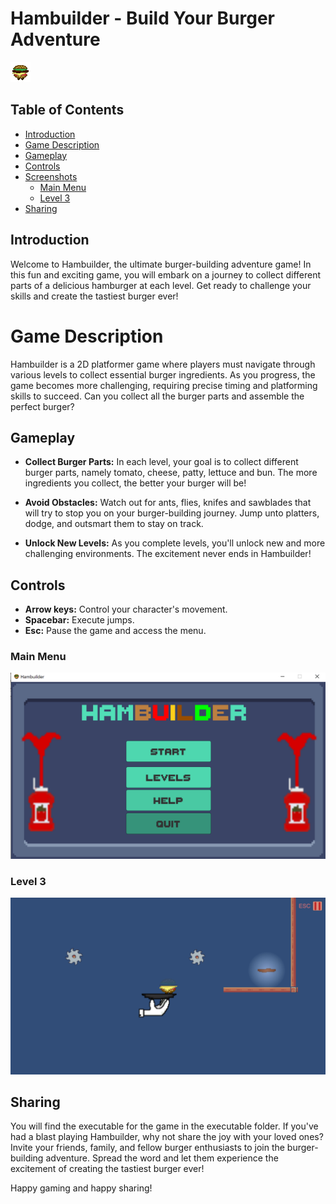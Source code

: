 # Hambuilder - Build Your Burger Adventure

![Hambuilder Logo](./readmeImages/hamBasic.png)

## Table of Contents
- [Introduction](#introduction)
- [Game Description](#game-description)
- [Gameplay](#gameplay)
- [Controls](#controls)
- [Screenshots](#screenshots)
  - [Main Menu](#main-menu)
  - [Level 3](#level-3)
- [Sharing](#sharing)

## Introduction

Welcome to Hambuilder, the ultimate burger-building adventure game! In this fun and exciting game, you will embark on a journey to collect different parts of a delicious hamburger at each level. Get ready to challenge your skills and create the tastiest burger ever!


# Game Description

Hambuilder is a 2D platformer game where players must navigate through various levels to collect essential burger ingredients. As you progress, the game becomes more challenging, requiring precise timing and platforming skills to succeed. Can you collect all the burger parts and assemble the perfect burger?

## Gameplay

- **Collect Burger Parts:** In each level, your goal is to collect different burger parts, namely tomato, cheese, patty, lettuce and bun. The more ingredients you collect, the better your burger will be!

- **Avoid Obstacles:** Watch out for ants, flies, knifes and sawblades that will try to stop you on your burger-building journey. Jump unto platters, dodge, and outsmart them to stay on track.

- **Unlock New Levels:** As you complete levels, you'll unlock new and more challenging environments. The excitement never ends in Hambuilder!

## Controls

- **Arrow keys:** Control your character's movement.
- **Spacebar:** Execute jumps.
- **Esc:** Pause the game and access the menu.

### Main Menu

![Main Menu](./readmeImages/menu.PNG)

### Level 3

![Level 3](./readmeImages/level_3.PNG)

## Sharing

You will find the executable for the game in the executable folder. If you've had a blast playing Hambuilder, why not share the joy with your loved ones? Invite your friends, family, and fellow burger enthusiasts to join the burger-building adventure. Spread the word and let them experience the excitement of creating the tastiest burger ever!

Happy gaming and happy sharing!
